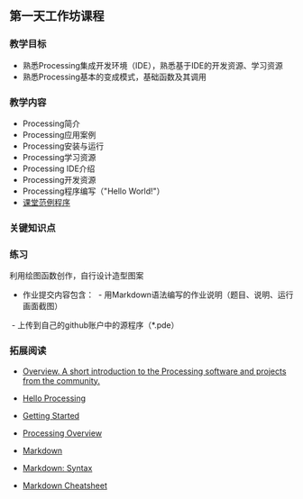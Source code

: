 ## 第一天工作坊课程

### 教学目标
- 熟悉Processing集成开发环境（IDE），熟悉基于IDE的开发资源、学习资源
- 熟悉Processing基本的变成模式，基础函数及其调用

### 教学内容
- Processing简介
- Processing应用案例
- Processing安装与运行
- Processing学习资源
- Processing IDE介绍
- Processing开发资源
- Processing程序编写（"Hello World!"）
- [课堂范例程序](https://github.com/ddurAdvisor/CreativeCoding_2018Summer/tree/master/ProcessingCourse/Day1_workshop/LiveCodingExamples)

### 关键知识点

### 练习
利用绘图函数创作，自行设计造型图案

- 作业提交内容包含：
  - 用Markdown语法编写的作业说明（题目、说明、运行画面截图）
  
  - 上传到自己的github账户中的源程序（*.pde）

### 拓展阅读
- [Overview. A short introduction to the Processing software and projects from the community.](https://www.processing.org/overview/)

- [Hello Processing](http://hello.processing.org/)

- [Getting Started](https://www.processing.org/tutorials/gettingstarted/)

- [Processing Overview](https://www.processing.org/tutorials/overview/)

- [Markdown](https://www.processing.org/tutorials/overview/)

- [Markdown: Syntax](https://daringfireball.net/projects/markdown/syntax)

- [Markdown Cheatsheet](https://github.com/adam-p/markdown-here/wiki/Markdown-Cheatsheet)

